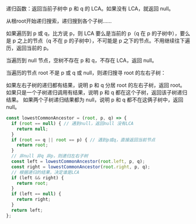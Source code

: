 递归函数：返回当前子树中 p 和 q 的 LCA。如果没有 LCA，就返回 null。

从根root开始递归搜索，递归搜到各个子树……

如果遍历到 p 或 q，比方说 p，则 LCA 要么是当前的 p（q 在 p 的子树中），要么是 p 之上的节点（q 不在 p 的子树中），不可能是 p 之下的节点。不用继续往下遍历，返回当前的 p。

当遍历到 null 节点，空树不存在 p 和 q，不存在 LCA，返回 null。

当遍历的节点 root 不是 p 或 q 或 null，则递归搜寻 root 的左右子树：

如果左右子树的递归都有结果，说明 p 和 q 分居 root 的左右子树，返回 root。
如果只是一个子树递归调用有结果，说明 p 和 q 都在这个子树，返回该子树递归结果。
如果两个子树递归结果都为 null，说明 p 和 q 都不在这俩子树中，返回 null。

```js
const lowestCommonAncestor = (root, p, q) => {
  if (root == null) { // 遇到null，返回null 没有LCA
    return null;
  }
  if (root == q || root == p) { // 遇到p或q，直接返回当前节点
    return root;
  }
  // 非null 非q 非p，则递归左右子树
  const left = lowestCommonAncestor(root.left, p, q);
  const right = lowestCommonAncestor(root.right, p, q);
  // 根据递归的结果，决定谁是LCA
  if (left && right) {
    return root;
  }
  if (left == null) {
    return right;
  }
  return left;
};
```